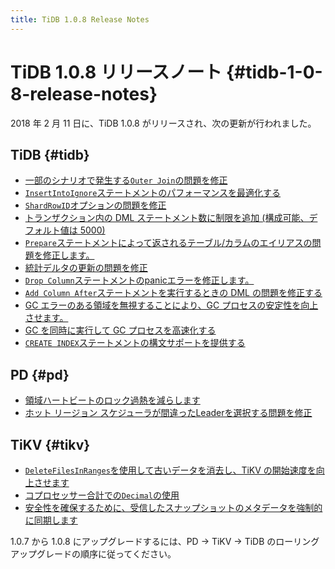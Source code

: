 ```yaml
---
title: TiDB 1.0.8 Release Notes
---
```


# TiDB 1.0.8 リリースノート {#tidb-1-0-8-release-notes}

2018 年 2 月 11 日に、TiDB 1.0.8 がリリースされ、次の更新が行われました。

## TiDB {#tidb}

-   [一部のシナリオで発生する`Outer Join`の問題を修正](https://github.com/pingcap/tidb/pull/5712)
-   [`InsertIntoIgnore`ステートメントのパフォーマンスを最適化する](https://github.com/pingcap/tidb/pull/5738)
-   [`ShardRowID`オプションの問題を修正](https://github.com/pingcap/tidb/pull/5751)
-   [トランザクション内の DML ステートメント数に制限を追加 (構成可能、デフォルト値は 5000)](https://github.com/pingcap/tidb/pull/5754)
-   [`Prepare`ステートメントによって返されるテーブル/カラムのエイリアスの問題を修正します。](https://github.com/pingcap/tidb/pull/5776)
-   [統計デルタの更新の問題を修正](https://github.com/pingcap/tidb/pull/5787)
-   [`Drop Column`ステートメントのpanicエラーを修正します。](https://github.com/pingcap/tidb/pull/5805)
-   [`Add Column After`ステートメントを実行するときの DML の問題を修正する](https://github.com/pingcap/tidb/pull/5818)
-   [GC エラーのある領域を無視することにより、GC プロセスの安定性を向上させます。](https://github.com/pingcap/tidb/pull/5815)
-   [GC を同時に実行して GC プロセスを高速化する](https://github.com/pingcap/tidb/pull/5850)
-   [`CREATE INDEX`ステートメントの構文サポートを提供する](https://github.com/pingcap/tidb/pull/5853)

## PD {#pd}

-   [領域ハートビートのロック過熱を減らします](https://github.com/pingcap/pd/pull/932)
-   [ホット リージョン スケジューラが間違ったLeaderを選択する問題を修正](https://github.com/pingcap/pd/pull/939)

## TiKV {#tikv}

-   [`DeleteFilesInRanges`を使用して古いデータを消去し、TiKV の開始速度を向上させます](https://github.com/pingcap/tikv/pull/2740)
-   [コプロセッサー合計での`Decimal`の使用](https://github.com/pingcap/tikv/pull/2754)
-   [安全性を確保するために、受信したスナップショットのメタデータを強制的に同期します](https://github.com/pingcap/tikv/pull/2758)

1.0.7 から 1.0.8 にアップグレードするには、PD -&gt; TiKV -&gt; TiDB のローリング アップグレードの順序に従ってください。
